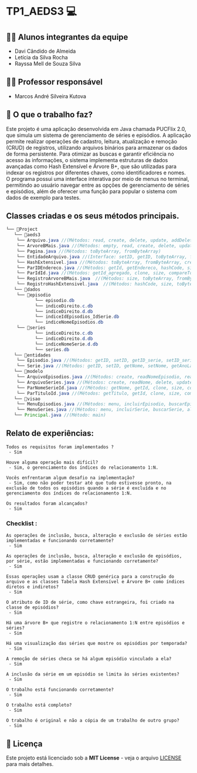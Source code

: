 # TP1_AEDS3 💻

## 👨‍🎓 Alunos integrantes da equipe

* Davi Cândido de Almeida
* Letícia da Silva Rocha
* Rayssa Mell de Souza Silva

## 👨‍🏫 Professor responsável

* Marcos André Silveira Kutova
 
## 🎯 O que o trabalho faz?

Este projeto é uma aplicação desenvolvida em Java chamada PUCFlix 2.0, que simula um sistema de gerenciamento de séries e episódios. A aplicação permite realizar operações de cadastro, leitura, atualização e remoção (CRUD) de registros, utilizando arquivos binários para armazenar os dados de forma persistente. Para otimizar as buscas e garantir eficiência no acesso às informações, o sistema implementa estruturas de dados avançadas como Hash Extensível e Árvore B+, que são utilizadas para indexar os registros por diferentes chaves, como identificadores e nomes. O programa possui uma interface interativa por meio de menus no terminal, permitindo ao usuário navegar entre as opções de gerenciamento de séries e episódios, além de oferecer uma função para popular o sistema com dados de exemplo para testes.

## Classes criadas e os seus métodos principais.


```java
└── 📁Project
   └── 📁aeds3
   	└── Arquivo.java //(Métodos: read, create, delete, update, addDeleted, getDeleted)
   	└── ArvoreBMais.java //(Métodos: empty, read, create, delete, update, print)
   	└── Pagina.java //(Métodos: toByteArray, fromByteArray)
   	└── EntidadeArquivo.java //(Interface: setID, getID, toByteArray, fromByteArray)
   	└── HashExtensivel.java //(Métodos: toByteArray, fromByteArray, create, read, update, delete, empty, full, print, atualizaEndereco)
   	└── ParIDEndereco.java //(Métodos: getId, getEndereco, hashCode, size, toString, toByteArray, fromByteArray)
   	└── ParIdId.java //(Métodos: getId_agregado, clone, size, compareTo, toString, toByteArray, fromByteArray)
   	└── RegistroArvoreBMais.java  //(Métodos: size, toByteArray, fromByteArray, compareTo, clone)
   	└── RegistroHashExtensivel.java  //(Métodos: hashCode, size, toByteArray, fromByteArray)
   └── 📁dados
   	└── 📁episodio
       	   └── episodio.db
       	   └── indiceDireito.c.db
       	   └── indiceDireito.d.db
       	   └── indiceIdEpisodios_IdSerie.db
       	   └── indiceNomeEpisodios.db
   	└── 📁series
           └── indiceDireito.c.db
       	   └── indiceDireito.d.db
       	   └── indiceNomeSerie.d.db
       	   └── series.db
   └── 📁entidades
   	└── Episodio.java //(Métodos: getID, setID, getID_serie, setID_serie, getNome, setNome, getTemporada, setTemporada, getDataLancamento, setDataLancamento, getDuracaoMinutos, setDuracaoMinutos, getAvaliacao, setAvaliacao, isEspecial, setEspecial, getDescricao, setDescricao, toByteArray, fromByteArray, toString, equals, compareTo)
   	└── Serie.java //(Métodos: getID, setID, getNome, setNome, getAnoLancamento, setAnoLancamento, getSinopse, setSinopse, getStreaming, setStreaming, getGenero, setGenero, getClassIndicativa, toByteArray, fromByteArray, toString, equals, compareTo)
   └── 📁modelo
   	└── ArquivoEpisodios.java //(Métodos: create, readNomeEpisodio, readNomeEpisodioPorSerie, readEpisodiosSerie, delete, deleteEpisodioSerie, update, avaliacaoMediaSerie)
   	└── ArquivoSeries.java //(Métodos: create, readNome, delete, update, serieExiste)
   	└── ParNomeSerieId.java //(Métodos: getNome, getId, clone, size, compareTo, toString, toByteArray, fromByteArray, transforma)
   	└── ParTituloId.java //(Métodos: getTitulo, getId, clone, size, compareTo, toString, toByteArray, fromByteArray, transforma)
   └── 📁visao
   	└── MenuEpisodios.java //(Métodos: menu, incluirEpisodio, buscarEpisodio, excluirEpisodio, alterarEpisodio, mostraEpisodio, mostraSerie, povoar)
   	└── MenuSeries.java //(Métodos: menu, incluirSerie, buscarSerie, alterarSerie, excluirSerie, mostrarEpSerie, mostraSerie, povoar)
   └── Principal.java //(Método: main)
```


## Relato de experiências:

```
Todos os requisitos foram implementados ?  
 - Sim

Houve alguma operação mais difícil? 
 - Sim, o gerenciamento dos índices do relacionamento 1:N.

Vocês enfrentaram algum desafio na implementação? 
 - Sim, como não poder testar até que tudo estivesse pronto, na exclusão de todos os episódios quando a série é excluída e no gerenciamento dos índices do relacionamento 1:N. 

Os resultados foram alcançados? 
 - Sim
```


### Checklist :

```
As operações de inclusão, busca, alteração e exclusão de séries estão implementadas e funcionando corretamente?
 - Sim

As operações de inclusão, busca, alteração e exclusão de episódios, por série, estão implementadas e funcionando corretamente?
 - Sim

Essas operações usam a classe CRUD genérica para a construção do arquivo e as classes Tabela Hash Extensível e Árvore B+ como índices diretos e indiretos? 
 - Sim

O atributo de ID de série, como chave estrangeira, foi criado na classe de episódios?
 - Sim

Há uma árvore B+ que registre o relacionamento 1:N entre episódios e séries?
 - Sim

Há uma visualização das séries que mostre os episódios por temporada?
 - Sim

A remoção de séries checa se há algum episódio vinculado a ela?
 - Sim

A inclusão da série em um episódio se limita às séries existentes?
 - Sim

O trabalho está funcionando corretamente?
 - Sim

O trabalho está completo?
 - Sim

O trabalho é original e não a cópia de um trabalho de outro grupo?
 - Sim
```



## 📄 Licença
Este projeto está licenciado sob a **MIT License** - veja o arquivo [LICENSE](LICENSE) para mais detalhes.


